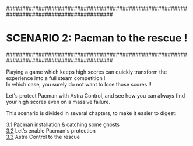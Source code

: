 #########################################################################################
# SCENARIO 2: Pacman to the rescue !
#########################################################################################

Playing a game which keeps high scores can quickly transform the experience into a full steam competition !  
In which case, you surely do not want to lose those scores !!  

Let's protect Pacman with Astra Control, and see how you can always find your high scores even on a massive failure.  

This scenario is divided in several chapters, to make it easier to digest:

[3.1](1_Install) Pacman installation & catching some ghosts  
[3.2](2_Protect) Let's enable Pacman's protection  
[3.3](3_Restore) Astra Control to the rescue   